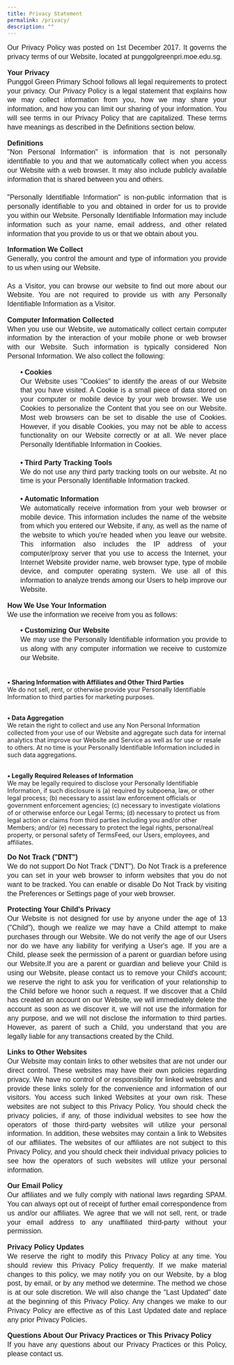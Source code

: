 ```yaml
---
title: Privacy Statement
permalink: /privacy/
description: ""
---
```

<p style="line-height:1.3;font-size:16px;font-family:Arial;text-align:justify;">Our Privacy Policy was posted on 1st December 2017. It governs the privacy terms of our Website, located at punggolgreenpri.moe.edu.sg.</p>

<p style="line-height:1.3;font-size:16px;font-family:Arial;text-align:justify;"><b>Your Privacy</b><br>
Punggol Green Primary School follows all legal requirements to protect your privacy. Our Privacy Policy is a legal statement that explains how we may collect information from you, how we may share your information, and how you can limit our sharing of your information. You will see terms in our Privacy Policy that are capitalized. These terms have meanings as described in the Definitions section below.</p>

<p style="line-height:1.3;font-size:16px;font-family:Arial;text-align:justify;"><b>Definitions</b><br>
"Non Personal Information" is information that is not personally identifiable to you and that we automatically collect when you access our Website with a web browser. It may also include publicly available information that is shared between you and others.<br><br style="50%">
"Personally Identifiable Information" is non-public information that is personally identifiable to you and obtained in order for us to provide you within our Website. Personally Identifiable Information may include information such as your name, email address, and other related information that you provide to us or that we obtain about you.</p>

<p style="line-height:1.3;font-size:16px;font-family:Arial;text-align:justify;"><b>Information We Collect</b><br>
Generally, you control the amount and type of information you provide to us when using our Website.<br><br style="50%">
As a Visitor, you can browse our website to find out more about our Website. You are not required to provide us with any Personally Identifiable Information as a Visitor.</p>

<p style="line-height:1.3;font-size:16px;font-family:Arial;text-align:justify;"><b>Computer Information Collected</b><br>
When you use our Website, we automatically collect certain computer information by the interaction of your mobile phone or web browser with our Website. Such information is typically considered Non Personal Information. We also collect the following:
   <p style="line-height:1.3;font-size:16px;font-family:Arial;text-align:justify;margin-left:30px"><b>• Cookies</b><br>
Our Website uses "Cookies" to identify the areas of our Website that you have visited. A Cookie is a small piece of data stored on your computer or mobile device by your web browser. We use Cookies to personalize the Content that you see on our Website. Most web browsers can be set to disable the use of Cookies. However, if you disable Cookies, you may not be able to access functionality on our Website correctly or at all. We never place Personally Identifiable Information in Cookies.<br><br style="50%">
     <b>• Third Party Tracking Tools</b><br>
We do not use any third party tracking tools on our website. At no time is your Personally Identifiable Information tracked.<br><br style="50%">
     <b>• Automatic Information</b><br>
We automatically receive information from your web browser or mobile device. This information includes the name of the website from which you entered our Website, if any, as well as the name of the website to which you're headed when you leave our website. This information also includes the IP address of your computer/proxy server that you use to access the Internet, your Internet Website provider name, web browser type, type of mobile device, and computer operating system. We use all of this information to analyze trends among our Users to help improve our Website.</p></p>

<p style="line-height:1.3;font-size:16px;font-family:Arial;text-align:justify;"><b>How We Use Your Information</b><br>
We use the information we receive from you as follows:

   <p style="line-height:1.3;font-size:16px;font-family:Arial;text-align:justify;margin-left:30px"><b>• Customizing Our Website</b><br>
We may use the Personally Identifiable information you provide to us along with any computer information we receive to customize our Website.<br><br style="50%">

   <b>• Sharing Information with Affiliates and Other Third Parties</b><br>
We do not sell, rent, or otherwise provide your Personally Identifiable Information to third parties for marketing purposes.<br><br style="50%">

   <b>• Data Aggregation</b><br>
We retain the right to collect and use any Non Personal Information collected from your use of our Website and aggregate such data for internal analytics that improve our Website and Service as well as for use or resale to others. At no time is your Personally Identifiable Information included in such data aggregations.<br><br style="50%">

   <b>• Legally Required Releases of Information</b><br>
We may be legally required to disclose your Personally Identifiable Information, if such disclosure is (a) required by subpoena, law, or other legal process; (b) necessary to assist law enforcement officials or government enforcement agencies; (c) necessary to investigate violations of or otherwise enforce our Legal Terms; (d) necessary to protect us from legal action or claims from third parties including you and/or other Members; and/or (e) necessary to protect the legal rights, personal/real property, or personal safety of TermsFeed, our Users, employees, and affiliates.</p></p>

<p style="line-height:1.3;font-size:16px;font-family:Arial;text-align:justify;"><b>Do Not Track ("DNT")</b><br>
We do not support Do Not Track ("DNT"). Do Not Track is a preference you can set in your web browser to inform websites that you do not want to be tracked. You can enable or disable Do Not Track by visiting the Preferences or Settings page of your web browser.</p>

<p style="line-height:1.3;font-size:16px;font-family:Arial;text-align:justify;"><b>Protecting Your Child's Privacy</b><br>
Our Website is not designed for use by anyone under the age of 13 ("Child"), though we realize we may have a Child attempt to make purchases through our Website. We do not verify the age of our Users nor do we have any liability for verifying a User's age. If you are a Child, please seek the permission of a parent or guardian before using our Website.If you are a parent or guardian and believe your Child is using our Website, please contact us to remove your Child's account; we reserve the right to ask you for verification of your relationship to the Child before we honor such a request. If we discover that a Child has created an account on our Website, we will immediately delete the account as soon as we discover it, we will not use the information for any purpose, and we will not disclose the information to third parties. However, as parent of such a Child, you understand that you are legally liable for any transactions created by the Child.</p>

<p style="line-height:1.3;font-size:16px;font-family:Arial;text-align:justify;"><b>Links to Other Websites</b><br>
Our Website may contain links to other websites that are not under our direct control. These websites may have their own policies regarding privacy. We have no control of or responsibility for linked websites and provide these links solely for the convenience and information of our visitors. You access such linked Websites at your own risk. These websites are not subject to this Privacy Policy. You should check the privacy policies, if any, of those individual websites to see how the operators of those third-party websites will utilize your personal information. In addition, these websites may contain a link to Websites of our affiliates. The websites of our affiliates are not subject to this Privacy Policy, and you should check their individual privacy policies to see how the operators of such websites will utilize your personal information.</p>

<p style="line-height:1.3;font-size:16px;font-family:Arial;text-align:justify;"><b>Our Email Policy</b><br>
Our affiliates and we fully comply with national laws regarding SPAM. You can always opt out of receipt of further email correspondence from us and/or our affiliates. We agree that we will not sell, rent, or trade your email address to any unaffiliated third-party without your permission.</p>

<p style="line-height:1.3;font-size:16px;font-family:Arial;text-align:justify;"><b>Privacy Policy Updates</b><br>
We reserve the right to modify this Privacy Policy at any time. You should review this Privacy Policy frequently. If we make material changes to this policy, we may notify you on our Website, by a blog post, by email, or by any method we determine. The method we chose is at our sole discretion. We will also change the "Last Updated" date at the beginning of this Privacy Policy. Any changes we make to our Privacy Policy are effective as of this Last Updated date and replace any prior Privacy Policies.</p>

<p style="line-height:1.3;font-size:16px;font-family:Arial;text-align:justify;"><b>Questions About Our Privacy Practices or This Privacy Policy</b><br>
If you have any questions about our Privacy Practices or this Policy, please contact us.</p>
